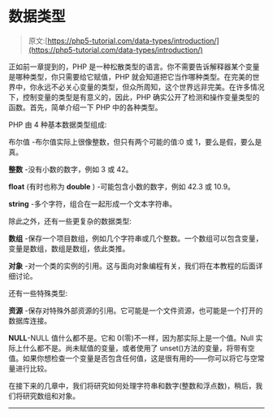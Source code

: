 # 数据类型

> 原文:[https://php5-tutorial.com/data-types/introduction/](https://php5-tutorial.com/data-types/introduction/)

正如前一章提到的，PHP 是一种松散类型的语言。你不需要告诉解释器某个变量是哪种类型，你只需要给它赋值，PHP 就会知道把它当作哪种类型。在完美的世界中，你永远不必关心变量的类型，但众所周知，这个世界远非完美。在许多情况下，控制变量的类型是有意义的，因此，PHP 确实公开了检测和操作变量类型的函数。首先，简单介绍一下 PHP 中的各种类型。

PHP 由 4 种基本数据类型组成:

布尔值 -布尔值实际上很像整数，但只有两个可能的值:0 或 1，要么是假，要么是真。

**整数** -没有小数的数字，例如 3 或 42。

**float** (有时也称为 **double** ) -可能包含小数的数字，例如 42.3 或 10.9。

**string** -多个字符，组合在一起形成一个文本字符串。

<input type="hidden" name="IL_IN_ARTICLE">

除此之外，还有一些更复杂的数据类型:

**数组** -保存一个项目数组，例如几个字符串或几个整数。一个数组可以包含变量，变量是数组，数组是数组，依此类推。

**对象** -对一个类的实例的引用。这与面向对象编程有关，我们将在本教程的后面详细讨论。

还有一些特殊类型:

**资源** -保存对特殊外部资源的引用。它可能是一个文件资源，也可能是一个打开的数据库连接。

**NULL**-NULL 值什么都不是。它和 0(零)不一样，因为那实际上是一个值。Null 实际上什么都不是。尚未赋值的变量，或者使用了 unset()方法的变量，将带有空值。如果你想检查一个变量是否包含任何值，这是很有用的——你可以将它与空常量进行比较。

在接下来的几章中，我们将研究如何处理字符串和数字(整数和浮点数)，稍后，我们将研究数组和对象。

* * *